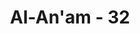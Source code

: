 ---
title: "Al-An'am - 32"
no: 32
arabic_no: ٣٢
ayah: وَمَا الْحَيٰوةُ الدُّنْيَآ اِلَّا لَعِبٌ وَّلَهْوٌ ۗوَلَلدَّارُ الْاٰخِرَةُ خَيْرٌ لِّلَّذِيْنَ يَتَّقُوْنَۗ اَفَلَا تَعْقِلُوْنَ 
translation: "Dan kehidupan dunia ini hanyalah permainan dan senda gurau. Sedangkan negeri akhirat itu, sungguh lebih baik bagi orang-orang yang bertakwa. Tidakkah kamu mengerti?"
tafsir: "Ayat ini menegaskan gambaran kehidupan duniawi dan ukhrawi. Kehidupan dunia sesungguhnya tidak lain hanyalah permainan dan hiburan. Bagi mereka yang mengingkari hari kebangkitan sehingga mereka sangat mencintai hidup duniawi, seperti anak-anak bermain-main, mereka memperoleh kesenangan dan kepuasan sewaktu dalam permainan itu. Semakin pandai mereka mempergunakan waktu bermain semakin banyak kesenangan dan kepuasan yang mereka peroleh. Sehabis bermain itu, mereka tidak memperoleh apa-apa. Atau seperti pecandu narkotik, dia mendapatkan perasaan yang amat menyenangkan sewaktu dia tenggelam dalam kemabukan narkotika itu. Hilanglah segala gangguan pikiran yang tidak menyenangkan, lenyaplah kelelahan dan kelesuan rohaniah dan jasmaniah pada waktu itu. Tetapi itu hanya sebentar, bila pengaruh narkotik itu sudah tidak ada lagi, perasaan yang menyenangkan itupun lenyap dan dia menderita kelelahan lebih berat dari sebelum menggunakan narkotik. Begitulah keadaan orang-orang yang ingkar terhadap hari kebangkitan dan hidup sesudah mati. Mereka membatasi diri mereka dalam kesempatan yang pendek itu. Hidup bagi mereka adalah permainan dan hiburan.\n\nOrang-orang beriman dan bertakwa tidak berpikir seperti orang-orang yang ingkar. Tidaklah patut mereka membatasi diri pada garis kehidupan duniawi. Apakah arti kesenangan dan kenikmatan yang hanya sementara, untuk kemudian menderita dengan tidak memperoleh apa-apa. Oleh karena itu, hendaknya orang-orang beriman memilih kehidupan yang kekal yakni kehidupan ukhrawi, sebab itulah kehidupan yang paling baik. Untuk menghadapi kehidupan yang panjang ini hendaklah mempersiapkan diri dengan amal kebaikan dan ketaatan kepada Allah. Kehidupan dunia hanyalah perantara bagi kehidupan akhirat. Orang-orang beriman lebih memilih kehidupan yang abadi daripada kehidupan sementara."
---